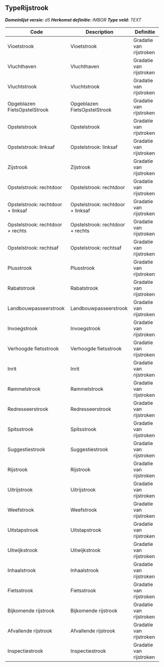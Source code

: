 ﻿## TypeRijstrook

*__Domeinlijst versie:__ d5*
*__Herkomst definitie:__ IMBOR*
*__Type veld:__ TEXT*

|__Code__ |__Description__ |__Definitie__	|
|	---	|	---	|   ---	| 
| Vioetstrook | Vioetstrook | Gradatie van rijstroken |
| Vluchthaven | Vluchthaven | Gradatie van rijstroken |
| Vluchtstrook | Vluchtstrook | Gradatie van rijstroken |
| Opgeblazen FietsOpstelStrook | Opgeblazen FietsOpstelStrook | Gradatie van rijstroken |
| Opstelstrook | Opstelstrook | Gradatie van rijstroken |
| Opstelstrook: linksaf | Opstelstrook: linksaf | Gradatie van rijstroken |
| Zijstrook | Zijstrook | Gradatie van rijstroken |
| Opstelstrook: rechtdoor | Opstelstrook: rechtdoor | Gradatie van rijstroken |
| Opstelstrook: rechtdoor + linksaf | Opstelstrook: rechtdoor + linksaf | Gradatie van rijstroken |
| Opstelstrook: rechtdoor + rechts | Opstelstrook: rechtdoor + rechts | Gradatie van rijstroken |
| Opstelstrook: rechtsaf | Opstelstrook: rechtsaf | Gradatie van rijstroken |
| Plusstrook | Plusstrook | Gradatie van rijstroken |
| Rabatstrook | Rabatstrook | Gradatie van rijstroken |
| Landbouwpasseerstrook | Landbouwpasseerstrook | Gradatie van rijstroken |
| Invoegstrook | Invoegstrook | Gradatie van rijstroken |
| Verhoogde fietsstrook | Verhoogde fietsstrook | Gradatie van rijstroken |
| Inrit | Inrit | Gradatie van rijstroken |
| Rammelstrook | Rammelstrook | Gradatie van rijstroken |
| Redresseerstrook | Redresseerstrook | Gradatie van rijstroken |
| Spitsstrook | Spitsstrook | Gradatie van rijstroken |
| Suggestiestrook | Suggestiestrook | Gradatie van rijstroken |
| Rijstrook | Rijstrook | Gradatie van rijstroken |
| Uitrijstrook | Uitrijstrook | Gradatie van rijstroken |
| Weefstrook | Weefstrook | Gradatie van rijstroken |
| Uitstapstrook | Uitstapstrook | Gradatie van rijstroken |
| Uitwijkstrook | Uitwijkstrook | Gradatie van rijstroken |
| Inhaalstrook | Inhaalstrook | Gradatie van rijstroken |
| Fietsstrook | Fietsstrook | Gradatie van rijstroken |
| Bijkomende rijstrook | Bijkomende rijstrook | Gradatie van rijstroken |
| Afvallende rijstrook | Afvallende rijstrook | Gradatie van rijstroken |
| Inspectiestrook | Inspectiestrook | Gradatie van rijstroken |
